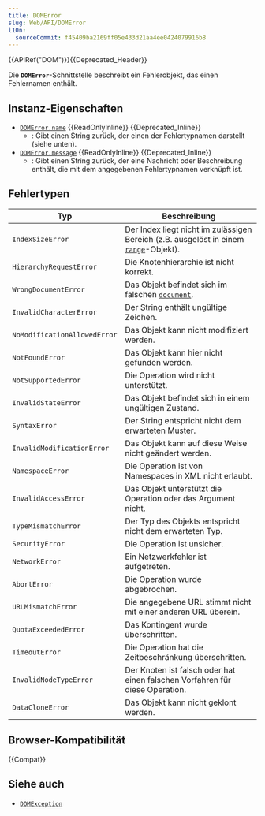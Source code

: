 ```yaml
---
title: DOMError
slug: Web/API/DOMError
l10n:
  sourceCommit: f45409ba2169ff05e433d21aa4ee0424079916b8
---
```


{{APIRef("DOM")}}{{Deprecated_Header}}

Die **`DOMError`**-Schnittstelle beschreibt ein Fehlerobjekt, das einen Fehlernamen enthält.

## Instanz-Eigenschaften

- [`DOMError.name`](/de/docs/Web/API/DOMError/name) {{ReadOnlyInline}} {{Deprecated_Inline}}
  - : Gibt einen String zurück, der einen der Fehlertypnamen darstellt (siehe unten).
- [`DOMError.message`](/de/docs/Web/API/DOMError/message) {{ReadOnlyInline}} {{Deprecated_Inline}}
  - : Gibt einen String zurück, der eine Nachricht oder Beschreibung enthält, die mit dem angegebenen Fehlertypnamen verknüpft ist.

## Fehlertypen

| Typ                          | Beschreibung                                                                                                    |
| ---------------------------- | --------------------------------------------------------------------------------------------------------------- |
| `IndexSizeError`             | Der Index liegt nicht im zulässigen Bereich (z.B. ausgelöst in einem [`range`](/de/docs/Web/API/Range)-Objekt). |
| `HierarchyRequestError`      | Die Knotenhierarchie ist nicht korrekt.                                                                         |
| `WrongDocumentError`         | Das Objekt befindet sich im falschen [`document`](/de/docs/Web/API/Document).                                   |
| `InvalidCharacterError`      | Der String enthält ungültige Zeichen.                                                                           |
| `NoModificationAllowedError` | Das Objekt kann nicht modifiziert werden.                                                                       |
| `NotFoundError`              | Das Objekt kann hier nicht gefunden werden.                                                                     |
| `NotSupportedError`          | Die Operation wird nicht unterstützt.                                                                           |
| `InvalidStateError`          | Das Objekt befindet sich in einem ungültigen Zustand.                                                           |
| `SyntaxError`                | Der String entspricht nicht dem erwarteten Muster.                                                              |
| `InvalidModificationError`   | Das Objekt kann auf diese Weise nicht geändert werden.                                                          |
| `NamespaceError`             | Die Operation ist von Namespaces in XML nicht erlaubt.                                                          |
| `InvalidAccessError`         | Das Objekt unterstützt die Operation oder das Argument nicht.                                                   |
| `TypeMismatchError`          | Der Typ des Objekts entspricht nicht dem erwarteten Typ.                                                        |
| `SecurityError`              | Die Operation ist unsicher.                                                                                     |
| `NetworkError`               | Ein Netzwerkfehler ist aufgetreten.                                                                             |
| `AbortError`                 | Die Operation wurde abgebrochen.                                                                                |
| `URLMismatchError`           | Die angegebene URL stimmt nicht mit einer anderen URL überein.                                                  |
| `QuotaExceededError`         | Das Kontingent wurde überschritten.                                                                             |
| `TimeoutError`               | Die Operation hat die Zeitbeschränkung überschritten.                                                           |
| `InvalidNodeTypeError`       | Der Knoten ist falsch oder hat einen falschen Vorfahren für diese Operation.                                    |
| `DataCloneError`             | Das Objekt kann nicht geklont werden.                                                                           |

## Browser-Kompatibilität

{{Compat}}

## Siehe auch

- [`DOMException`](/de/docs/Web/API/DOMException)
